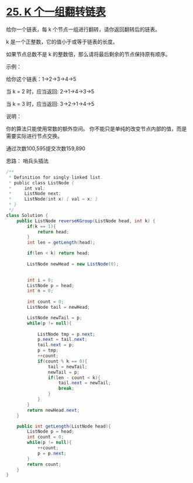# [25. K 个一组翻转链表](https://leetcode-cn.com/problems/reverse-nodes-in-k-group/)
给你一个链表，每 k 个节点一组进行翻转，请你返回翻转后的链表。

k 是一个正整数，它的值小于或等于链表的长度。

如果节点总数不是 k 的整数倍，那么请将最后剩余的节点保持原有顺序。

 

示例：

给你这个链表：1->2->3->4->5

当 k = 2 时，应当返回: 2->1->4->3->5

当 k = 3 时，应当返回: 3->2->1->4->5

 

说明：

你的算法只能使用常数的额外空间。
你不能只是单纯的改变节点内部的值，而是需要实际进行节点交换。


通过次数100,595提交次数159,890

思路： 哨兵头插法

```java
/**
 * Definition for singly-linked list.
 * public class ListNode {
 *     int val;
 *     ListNode next;
 *     ListNode(int x) { val = x; }
 * }
 */
class Solution {
    public ListNode reverseKGroup(ListNode head, int k) {
        if(k == 1){
            return head;
        }
        int len = getLength(head);

        if(len < k) return head;
        
        ListNode newHead = new ListNode(0);
        

        int i = 0;
        ListNode p = head;
        int n = 0;
        
        int count = 0;
        ListNode tail = newHead;

        ListNode newTail = p;
        while(p != null){
            
            ListNode tmp = p.next;
            p.next = tail.next;
            tail.next = p;
            p = tmp;
            ++count;
            if(count % k == 0){
                tail = newTail;
                newTail = p;
                if(len - count < k){
                    tail.next = newTail;
                    break;
                }
            }
        }
        return newHead.next;
    }

    public int getLength(ListNode head){
        ListNode p = head;
        int count = 0;
        while(p != null){
            ++count;
            p = p.next;
        }
        return count;
    }
}
```